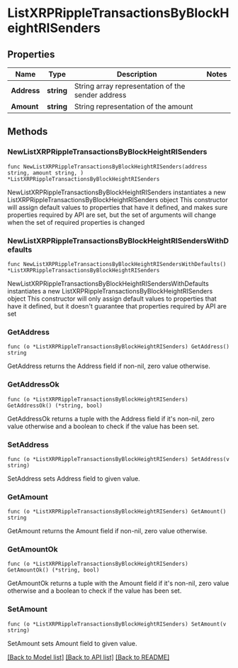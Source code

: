 # ListXRPRippleTransactionsByBlockHeightRISenders

## Properties

Name | Type | Description | Notes
------------ | ------------- | ------------- | -------------
**Address** | **string** | String array representation of the sender address | 
**Amount** | **string** | String representation of the amount | 

## Methods

### NewListXRPRippleTransactionsByBlockHeightRISenders

`func NewListXRPRippleTransactionsByBlockHeightRISenders(address string, amount string, ) *ListXRPRippleTransactionsByBlockHeightRISenders`

NewListXRPRippleTransactionsByBlockHeightRISenders instantiates a new ListXRPRippleTransactionsByBlockHeightRISenders object
This constructor will assign default values to properties that have it defined,
and makes sure properties required by API are set, but the set of arguments
will change when the set of required properties is changed

### NewListXRPRippleTransactionsByBlockHeightRISendersWithDefaults

`func NewListXRPRippleTransactionsByBlockHeightRISendersWithDefaults() *ListXRPRippleTransactionsByBlockHeightRISenders`

NewListXRPRippleTransactionsByBlockHeightRISendersWithDefaults instantiates a new ListXRPRippleTransactionsByBlockHeightRISenders object
This constructor will only assign default values to properties that have it defined,
but it doesn't guarantee that properties required by API are set

### GetAddress

`func (o *ListXRPRippleTransactionsByBlockHeightRISenders) GetAddress() string`

GetAddress returns the Address field if non-nil, zero value otherwise.

### GetAddressOk

`func (o *ListXRPRippleTransactionsByBlockHeightRISenders) GetAddressOk() (*string, bool)`

GetAddressOk returns a tuple with the Address field if it's non-nil, zero value otherwise
and a boolean to check if the value has been set.

### SetAddress

`func (o *ListXRPRippleTransactionsByBlockHeightRISenders) SetAddress(v string)`

SetAddress sets Address field to given value.


### GetAmount

`func (o *ListXRPRippleTransactionsByBlockHeightRISenders) GetAmount() string`

GetAmount returns the Amount field if non-nil, zero value otherwise.

### GetAmountOk

`func (o *ListXRPRippleTransactionsByBlockHeightRISenders) GetAmountOk() (*string, bool)`

GetAmountOk returns a tuple with the Amount field if it's non-nil, zero value otherwise
and a boolean to check if the value has been set.

### SetAmount

`func (o *ListXRPRippleTransactionsByBlockHeightRISenders) SetAmount(v string)`

SetAmount sets Amount field to given value.



[[Back to Model list]](../README.md#documentation-for-models) [[Back to API list]](../README.md#documentation-for-api-endpoints) [[Back to README]](../README.md)


